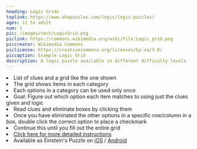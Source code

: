 ```yaml
---
heading: Logic Grids
toplink: https://www.ahapuzzles.com/logic/logic-puzzles/
ages: 11 to adult
num: 1
pic: /images/tech/LogicGrid.png
piclink: https://commons.wikimedia.org/wiki/File:Logic_grid.png
piccreator: Wikimedia Commons
piclicense: https://creativecommons.org/licenses/by-sa/3.0/
piccaption: Example Logic Grid
description: A logic puzzle available in different difficulty levels
---
```


<li>List of clues and a grid like the one shown</li>

<li>The grid shows items in each category</li>
<li>Each options in a category can be used only once</li>
<li>Goal: Figure out which option each item matches to using just the clues given and logic</li>
<li> Read clues and eliminate boxes by clicking them</li>
<li> Once you have eliminated the other options in a specific row/column in a box, double click the correct option to place a checkmark </li>
<li> Continue this until you fill out the entire grid </li>

<li><a href="https://logic.puzzlebaron.com/how-to-solve-a-logic-puzzle.php">Click here for more detailed instructions</a></li>
<li>Available as Einstein's Puzzle on <a href="https://apps.apple.com/us/app/einsteins-riddle-logic-puzzle/id950326185">iOS</a> / <a href = "https://play.google.com/store/apps/details?id=com.rottzgames.logic&hl=en_US">Android</a> 